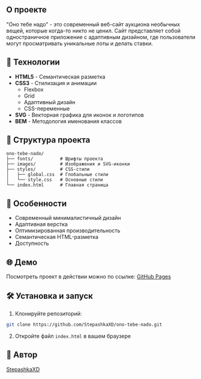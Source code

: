 ## О проекте

"Оно тебе надо" - это современный веб-сайт аукциона необычных вещей, которые когда-то никто не ценил. Сайт представляет собой одностраничное приложение с адаптивным дизайном, где пользователи могут просматривать уникальные лоты и делать ставки.

## 🚀 Технологии

- **HTML5** - Семантическая разметка
- **CSS3** - Стилизация и анимации
  - Flexbox
  - Grid
  - Адаптивный дизайн
  - CSS-переменные
- **SVG** - Векторная графика для иконок и логотипов
- **BEM** - Методология именования классов

## 📁 Структура проекта

```
ono-tebe-nado/
├── fonts/          # Шрифты проекта
├── images/         # Изображения и SVG-иконки
├── styles/         # CSS-стили
│   ├── global.css  # Глобальные стили
│   └── style.css   # Основные стили
└── index.html      # Главная страница
```

## 🎨 Особенности

- Современный минималистичный дизайн
- Адаптивная верстка
- Оптимизированная производительность
- Семантическая HTML-разметка
- Доступность

## 🌐 Демо

Посмотреть проект в действии можно по ссылке: [GitHub Pages](https://stepashkaxd.github.io/ono-tebe-nado/)

## 🛠️ Установка и запуск

1. Клонируйте репозиторий:
```bash
git clone https://github.com/StepashkaXD/ono-tebe-nado.git
```

2. Откройте файл `index.html` в вашем браузере

## 👥 Автор

[StepashkaXD](https://github.com/StepashkaXD)

